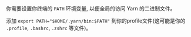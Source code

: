 你需要设置你终端的 `PATH` 环境变量, 以便全局的访问 Yarn 的二进制文件。

添加 `export PATH="$HOME/.yarn/bin:$PATH"` 到你的profile文件(这可能是你的 `.profile`, `.bashrc`, `.zshrc` 等文件)。